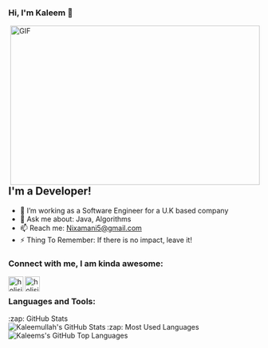 ### Hi, I'm Kaleem  👋
 <img align="right" alt="GIF" src="https://cdn.dribbble.com/users/1059583/screenshots/4171367/coding-freak.gif?raw=true" width="500" height="320" />


## I'm a Developer!

- 🔭 I’m working as a Software Engineer for a U.K based company
- 💬 Ask me about: Java, Algorithms
- 📫 Reach me: Nixamani5@gmail.com
- ⚡ Thing To Remember: If there is no impact, leave it!

### Connect with me, I am kinda awesome:
[<img align="left" alt="holisitc_developer | LinkedIn" width="30px" src="https://cdn.jsdelivr.net/npm/simple-icons@v3/icons/linkedin.svg" />][linkedin]
[<img align="left" alt="holisitc_developer | LinkedIn" width="30px" src="https://img.icons8.com/ios-glyphs/30/undefined/twitter--v1.png" />][twitter]

<br />

### Languages and Tools:

 <summary>:zap: GitHub Stats</summary>

  <img align="left" alt="Kaleemullah's GitHub Stats" src="https://github-readme-stats.vercel.app/api?username=kaleem68&show_icons=true&hide_border=true" />

  <summary>:zap: Most Used Languages</summary>

<img align="left" alt="Kaleems's GitHub Top Languages" src="https://github-readme-stats.vercel.app/api/top-langs/?username=kaleem68" />

<!---
put summary and img tag inside details tag
<details> </details>
-->



[twitter]: https://twitter.com/kaleemniz
[linkedin]: https://linkedin.com/in/nixamani5
[medium]: https://medium.com/@nixamani5
